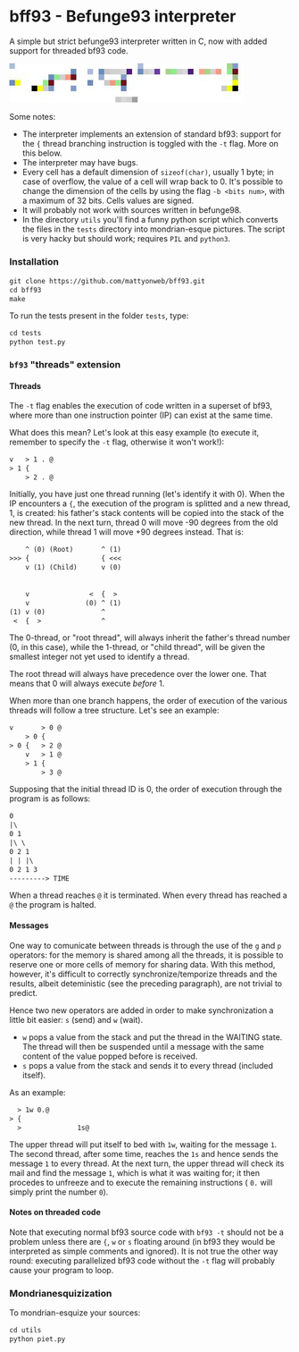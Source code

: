 # bff93 - Befunge93 interpreter

A simple but strict befunge93 interpreter written in C, now with added support for threaded bf93 code.

![Mondrian-esquized befunge93 fibonacci](/out/07-fibonacci.bf93.jpg)

Some notes:
- The interpreter implements an extension of standard bf93: support for the `{` thread branching instruction is toggled with the `-t` flag. More on this below.
- The interpreter may have bugs.
- Every cell has a default dimension of `sizeof(char)`, usually 1 byte; in case of overflow, the value of a cell will wrap back to 0. It's possible to change the dimension of the cells by using the flag `-b <bits num>`, with a maximum of 32 bits. Cells values are signed.
- It will probably not work with sources written in befunge98.
- In the directory `utils` you'll find a funny python script which converts the files in the `tests` directory into mondrian-esque pictures. The script is very hacky but should work; requires `PIL` and `python3`.   

### Installation
    git clone https://github.com/mattyonweb/bff93.git
    cd bff93
    make

To run the tests present in the folder `tests`, type:

    cd tests
    python test.py

### `bf93` "threads" extension

#### Threads

The `-t` flag enables the execution of code written in a superset of bf93, where more than one instruction pointer (IP) can exist at the same time.

What does this mean? Let's look at this easy example (to execute it, remember to specify the `-t` flag, otherwise it won't work!):

    v   > 1 . @
    > 1 {
        > 2 . @

Initially, you have just one thread running (let's identify it with 0). When the IP encounters a `{`, the execution of the program is splitted and a new thread, 1, is created: his father's stack contents will be copied into the stack of the new thread. In the next turn, thread 0 will move -90 degrees from the old direction, while thread 1 will move +90 degrees instead. That is:

        ^ (0) (Root)       ^ (1)
    >>> {                  { <<<
        v (1) (Child)      v (0)
        
        
        v               <  {  >
        v              (0) ^ (1)
    (1) v (0)              ^
     <  {  >               ^
      
The 0-thread, or "root thread", will always inherit the father's thread number (0, in this case), while the 1-thread, or "child thread", will be given the smallest integer not yet used to identify a thread.

The root thread will always have precedence over the lower one. That means that 0 will always execute _before_ 1.

When more than one branch happens, the order of execution of the various threads will follow a tree structure. Let's see an example:

    v       > 0 @  
        > 0 {
    > 0 {   > 2 @
        v   > 1 @
        > 1 {
            > 3 @

Supposing that the initial thread ID is 0, the order of execution through the program is as follows:

    0
    |\
    0 1
    |\ \
    0 2 1
    | | |\
    0 2 1 3
    ---------> TIME
    
When a thread reaches `@` it is terminated. When every thread has reached a `@` the program is halted.

#### Messages

One way to comunicate between threads is through the use of the `g` and `p` operators: for the memory is shared among all the threads, it is possible to reserve one or more cells of memory for sharing data. With this method, however, it's difficult to correctly synchronize/temporize threads and the results, albeit deteministic (see the preceding paragraph), are not trivial to predict. 

Hence two new operators are added in order to make synchronization a little bit easier: `s` (send) and `w` (wait). 

+ `w` pops a value from the stack and put the thread in the WAITING state. The thread will then be suspended until a message with the same content of the value popped before is received.
+ `s` pops a value from the stack and sends it to every thread (included itself).

As an example:

      > 1w 0.@
    > {
      >              1s@

The upper thread will put itself to bed with `1w`, waiting for the message `1`. The second thread, after some time, reaches the `1s` and hence sends the message `1` to every thread. At the next turn, the upper thread will check its mail and find the message `1`, which is what it was waiting for; it then procedes to unfreeze and to execute the remaining instructions ( `0.` will simply print the number `0`). 

#### Notes on threaded code

Note that executing normal bf93 source code with `bf93 -t` should not be a problem unless there are `{`, `w` or `s` floating around (in bf93 they would be interpreted as simple comments and ignored). It is not true the other way round: executing parallelized bf93 code without the `-t` flag will probably cause your program to loop.

### Mondrianesquizization

To mondrian-esquize your sources:

    cd utils
    python piet.py
